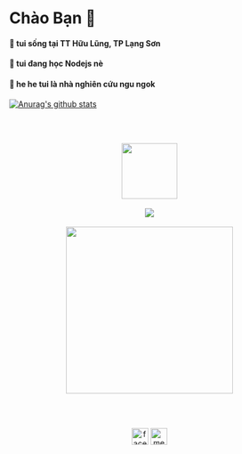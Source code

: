 # Chào Bạn 👋
#### 🔭 tui sống tại TT Hữu Lũng, TP Lạng Sơn
#### 🌱 tui đang học Nodejs nè
#### 👰 he he tui là nhà nghiên cứu ngu ngok
[![Anurag's github stats](https://github-readme-stats.vercel.app/api?username=Citnut&show_icons=true&theme=nightowl)](https://github.com/Citnut)

<br>
<br>
<p align="center">
  <img src="https://media3.giphy.com/media/ln7z2eWriiQAllfVcn/200w.webp" width="100"><br><br>
  <img src="https://camo.githubusercontent.com/936a08778c7e4885053d148c07bbd2339dfbdd80/68747470733a2f2f6665726f73732e6e65742f782f6e6f6465322e676966" /><br><br>
  <img src="https://little.kylerconway.com/images/golang-what.gif" width="300">
</p>
<br>
<br>
<p align="center">
  <a href="https://facebook.com/100048509610460" target="_blank"><img align="center" src="https://cdn.jsdelivr.net/npm/simple-icons@3.0.1/icons/facebook.svg" alt="facebook" height="30" width="30" /></a>
  <a href="https://messenger.com/t/100048509610460" target="_blank"><img align="center" src="https://cdn.jsdelivr.net/npm/simple-icons@3.0.1/icons/messenger.svg" alt="messenger" height="30" width="30" /></a>
</p>
<br>
<br>
<br>
